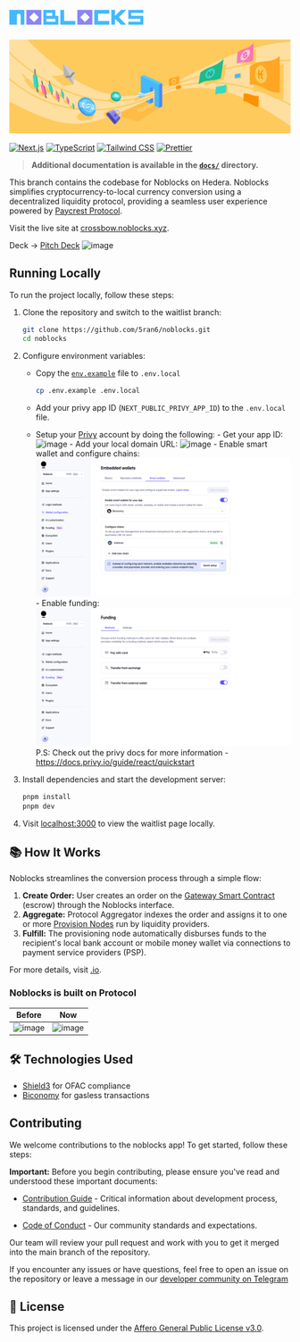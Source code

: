 # ![image](/public/logos/noblocks-logo.svg)

![image](/public/images/noblocks-bg-image.png)

[![Next.js](https://img.shields.io/badge/-Next.js-61DAFB?logo=Next.js&logoColor=white&color=11172a)](https://nextjs.org/)
[![TypeScript](https://img.shields.io/badge/-TypeScript-FFA500?logo=TypeScript&logoColor=blue&color=11172a)](https://typescriptlang.org/)
[![Tailwind CSS](https://img.shields.io/badge/-Tailwind%20CSS-06B6D4?logo=Tailwind%20CSS&logoColor=blue&color=11172a)](https://tailwindcss.com/)
[![Prettier](https://img.shields.io/badge/-Prettier-1d2b34?logo=Prettier&logoColor=efbc3a&color=11172a)](https://prettier.io/)

> **Additional documentation is available in the [`docs/`](docs/) directory.**

This branch contains the codebase for Noblocks on Hedera. Noblocks simplifies cryptocurrency-to-local currency conversion using a decentralized liquidity protocol, providing a seamless user experience powered by [Paycrest Protocol](https://github.com/paycrest/contracts).

Visit the live site at [crossbow.noblocks.xyz](https://crossbow.noblocks.xyz/?injected=true).

Deck -> [Pitch Deck](https://pitch.com/v/noblocks-pitch-qn6peu)
<img width="944" height="1032" alt="image" src="https://github.com/user-attachments/assets/41a83e25-866c-419f-bec1-54aeb7affa8a" />


## Running Locally

To run the project locally, follow these steps:

1. Clone the repository and switch to the waitlist branch:

   ```bash
   git clone https://github.com/5ran6/noblocks.git
   cd noblocks
   ```

2. Configure environment variables:

   - Copy the [`env.example`](.env.example) file to `.env.local`

     ```bash
     cp .env.example .env.local
     ```

   - Add your privy app ID (`NEXT_PUBLIC_PRIVY_APP_ID`) to the `.env.local` file.
   - Setup your [Privy](https://www.privy.io/) account by doing the following: - Get your app ID: ![image](https://github.com//noblocks/blob/main/public/images/Screenshot%202025-02-06%20at%2016.12.19.png?raw=true) - Add your local domain URL: ![image](https://github.com//noblocks/blob/main/public/images/Screenshot%202025-02-06%20at%2016.10.44.png?raw=true) - Enable smart wallet and configure chains: ![image](public/images/Screenshot%202025-02-25%20at%2001.14.22.png) - Enable funding: ![image](public/images/Screenshot%202025-02-25%20at%2002.08.23.png)
     P.S: Check out the privy docs for more information - <https://docs.privy.io/guide/react/quickstart>

3. Install dependencies and start the development server:

   ```bash
   pnpm install
   pnpm dev
   ```

4. Visit [localhost:3000](http://localhost:3000) to view the waitlist page locally.

## 📚 How It Works

Noblocks streamlines the conversion process through a simple flow:

1. **Create Order:** User creates an order on the [Gateway Smart Contract](https://github.com//contracts) (escrow) through the Noblocks interface.
2. **Aggregate:**  Protocol Aggregator indexes the order and assigns it to one or more [Provision Nodes](https://github.com//provider) run by liquidity providers.
3. **Fulfill:** The provisioning node automatically disburses funds to the recipient's local bank account or mobile money wallet via connections to payment service providers (PSP).

For more details, visit [.io](https://.io).

### Noblocks is built on  Protocol

| Before                                                                                         | Now                                                                                            |
| ---------------------------------------------------------------------------------------------- | ---------------------------------------------------------------------------------------------- |
| ![image](https://github.com//zap/assets/87664239/73548ada-bde5-41f5-8af6-0f9f943c763f) | ![image](https://github.com//zap/assets/87664239/495e166f-54cf-4951-9cdd-92b9357e8608) |

## 🛠️ Technologies Used

- [Shield3](https://shield3.com/) for OFAC compliance
- [Biconomy](https://biconomy.io/) for gasless transactions

## Contributing

We welcome contributions to the  noblocks app! To get started, follow these steps:

**Important:** Before you begin contributing, please ensure you've read and understood these important documents:

- [Contribution Guide](https://.notion.site/Contribution-Guide-1602482d45a2809a8930e6ad565c906a) - Critical information about development process, standards, and guidelines.

- [Code of Conduct](https://.notion.site/Contributor-Code-of-Conduct-1602482d45a2806bab75fd314b381f4c) - Our community standards and expectations.

Our team will review your pull request and work with you to get it merged into the main branch of the repository.

If you encounter any issues or have questions, feel free to open an issue on the repository or leave a message in our [developer community on Telegram](https://t.me/+Stx-wLOdj49iNDM0)

## 📄 License

This project is licensed under the [Affero General Public License v3.0](LICENSE).
